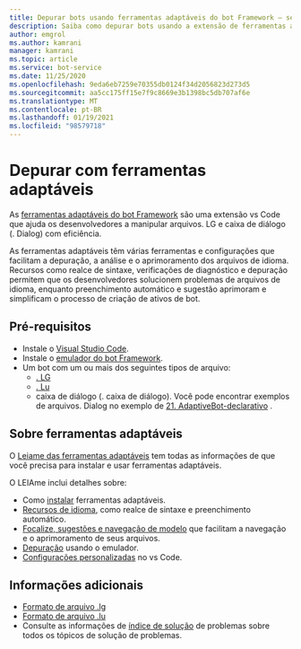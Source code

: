 ```yaml
---
title: Depurar bots usando ferramentas adaptáveis do bot Framework – serviço bot
description: Saiba como depurar bots usando a extensão de ferramentas adaptáveis do bot Framework Microsoft VS Code.
author: emgrol
ms.author: kamrani
manager: kamrani
ms.topic: article
ms.service: bot-service
ms.date: 11/25/2020
ms.openlocfilehash: 9eda6eb7259e70355db0124f34d2056823d273d5
ms.sourcegitcommit: aa5cc175ff15e7f9c8669e3b1398bc5db707af6e
ms.translationtype: MT
ms.contentlocale: pt-BR
ms.lasthandoff: 01/19/2021
ms.locfileid: "98579718"
---
```

# <a name="debug-with-adaptive-tools"></a>Depurar com ferramentas adaptáveis

As [ferramentas adaptáveis do bot Framework](https://aka.ms/adaptive-tool) são uma extensão vs Code que ajuda os desenvolvedores a manipular arquivos. LG e caixa de diálogo (. Dialog) com eficiência.

As ferramentas adaptáveis têm várias ferramentas e configurações que facilitam a depuração, a análise e o aprimoramento dos arquivos de idioma. Recursos como realce de sintaxe, verificações de diagnóstico e depuração permitem que os desenvolvedores solucionem problemas de arquivos de idioma, enquanto preenchimento automático e sugestão aprimoram e simplificam o processo de criação de ativos de bot.

## <a name="prerequisites"></a>Pré-requisitos

- Instale o [Visual Studio Code](https://aka.ms/vscode-downloads).
- Instale o [emulador do bot Framework](https://aka.ms/Emulator-wiki-getting-started).
- Um bot com um ou mais dos seguintes tipos de arquivo:
    - [. LG](file-format/bot-builder-lg-file-format.md)
    - [. Lu](file-format/bot-builder-lu-file-format.md)
    - caixa de diálogo (. caixa de diálogo). Você pode encontrar exemplos de arquivos. Dialog no exemplo de [21. AdaptiveBot-declarativo](https://aka.ms/dotnet-21-adaptivebot-declarative-sample) .

## <a name="about-adaptive-tools"></a>Sobre ferramentas adaptáveis

O [Leiame das ferramentas adaptáveis](https://aka.ms/adaptive-tool-readme) tem todas as informações de que você precisa para instalar e usar ferramentas adaptáveis.

O LEIAme inclui detalhes sobre:

- Como [instalar](https://aka.ms/adaptive-tool-readme#getting-started) ferramentas adaptáveis.
- [Recursos de idioma](https://aka.ms/adaptive-tool-readme#language-features), como realce de sintaxe e preenchimento automático.
- [Focalize, sugestões e navegação de modelo](https://aka.ms/adaptive-tool-#hover-suggestions-and-navigation) que facilitam a navegação e o aprimoramento de seus arquivos.
- [Depuração](https://aka.ms/adaptive-tool-readme#debugging) usando o emulador.
- [Configurações personalizadas](https://aka.ms/adaptive-tool-readme#adaptive-tool-settings) no vs Code.

## <a name="additional-information"></a>Informações adicionais

- [Formato de arquivo .lg](file-format/bot-builder-lg-file-format.md)
- [Formato de arquivo .lu](file-format/bot-builder-lu-file-format.md)
- Consulte as informações de [índice de solução](bot-service-troubleshoot-index.md) de problemas sobre todos os tópicos de solução de problemas.
